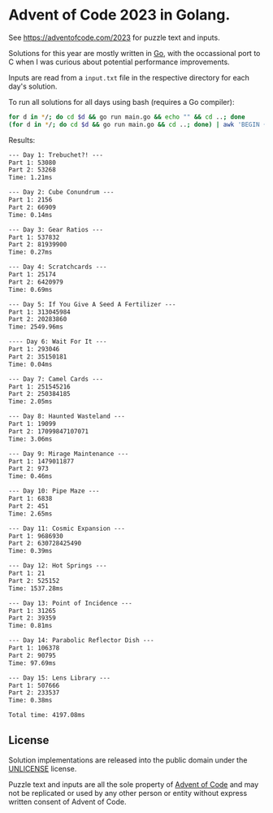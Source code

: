 # Advent of Code 2023 in Golang.

See https://adventofcode.com/2023 for puzzle text and inputs.

Solutions for this year are mostly written in [Go](https://go.dev/), with the occassional port to C when I was curious about potential performance improvements.

Inputs are read from a `input.txt` file in the respective directory for each day's solution.

To run all solutions for all days using bash (requires a Go compiler):

```bash
for d in */; do cd $d && go run main.go && echo "" && cd ..; done
(for d in */; do cd $d && go run main.go && cd ..; done) | awk 'BEGIN {sum=0.0} NR%4==0 { gsub(/ms$/,"", $2); sum += $2; } END { printf "Total time: %.2fms\n", sum }'
```

Results:

```txt
--- Day 1: Trebuchet?! ---
Part 1: 53080
Part 2: 53268
Time: 1.21ms

--- Day 2: Cube Conundrum ---
Part 1: 2156
Part 2: 66909
Time: 0.14ms

--- Day 3: Gear Ratios ---
Part 1: 537832
Part 2: 81939900
Time: 0.27ms

--- Day 4: Scratchcards ---
Part 1: 25174
Part 2: 6420979
Time: 0.69ms

--- Day 5: If You Give A Seed A Fertilizer ---
Part 1: 313045984
Part 2: 20283860
Time: 2549.96ms

---- Day 6: Wait For It ---
Part 1: 293046
Part 2: 35150181
Time: 0.04ms

--- Day 7: Camel Cards ---
Part 1: 251545216
Part 2: 250384185
Time: 2.05ms

--- Day 8: Haunted Wasteland ---
Part 1: 19099
Part 2: 17099847107071
Time: 3.06ms

--- Day 9: Mirage Maintenance ---
Part 1: 1479011877
Part 2: 973
Time: 0.46ms

--- Day 10: Pipe Maze ---
Part 1: 6838
Part 2: 451
Time: 2.65ms

--- Day 11: Cosmic Expansion ---
Part 1: 9686930
Part 2: 630728425490
Time: 0.39ms

--- Day 12: Hot Springs ---
Part 1: 21
Part 2: 525152
Time: 1537.28ms

--- Day 13: Point of Incidence ---
Part 1: 31265
Part 2: 39359
Time: 0.81ms

--- Day 14: Parabolic Reflector Dish ---
Part 1: 106378
Part 2: 90795
Time: 97.69ms

--- Day 15: Lens Library ---
Part 1: 507666
Part 2: 233537
Time: 0.38ms

Total time: 4197.08ms
```

## License

Solution implementations are released into the public domain under the [UNLICENSE](/UNLICENSE) license.

Puzzle text and inputs are all the sole property of [Advent of Code](https://adventofcode.com/) and may not be replicated or used by any other person or entity without express written consent of Advent of Code.